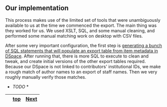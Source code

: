﻿## Our implementation

This process makes use of the limited set of tools that were unambiguously available to us at the time we commenced the export. The main thing was they worked for us. We used XSLT, SQL, and some manual cleaning, and performed some manual matching work on desktop with CSV files.

After some very important configuration, the first step is [generating a bunch of SQL statements that will populate an export table from item metadata in DSpace](process-init-metadata.md). After running that, there is more SQL to execute to clean and tweak, and create initial versions of the other export tables required. Because our DSpace is not linked to contributors' institutional IDs, we make a rough match of author names to an export of staff names. Then we very roughly manually verify those matches.

* *TODO* *

|  | [top](README.md) | [Next](assumptions.md "Assumptions") |
:---- | :---: | ----: 
